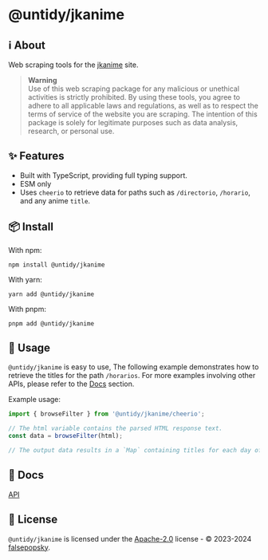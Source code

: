 # @untidy/jkanime

## :information_source: About

Web scraping tools for the [jkanime](https://jkanime.net/) site.

> **Warning**  
> Use of this web scraping package for any malicious or unethical activities is strictly prohibited.
> By using these tools, you agree to adhere to all applicable laws and regulations, as well as to
> respect the terms of service of the website you are scraping. The intention of this package is
> solely for legitimate purposes such as data analysis, research, or personal use.

## :sparkles: Features

- Built with TypeScript, providing full typing support.
- ESM only
- Uses `cheerio` to retrieve data for paths such as `/directorio`, `/horario`, and any anime
  `title`.

## :package: Install

With npm:

```
npm install @untidy/jkanime
```

With yarn:

```
yarn add @untidy/jkanime
```

With pnpm:

```
pnpm add @untidy/jkanime
```

## :beginner: Usage

`@untidy/jkanime` is easy to use, The following example demonstrates how to retrieve the titles for
the path `/horarios`. For more examples involving other APIs, please refer to the
[Docs](#page_facing_up-docs) section.

Example usage:

```typescript
import { browseFilter } from '@untidy/jkanime/cheerio';

// The html variable contains the parsed HTML response text.
const data = browseFilter(html);

// The output data results in a `Map` containing titles for each day of the week.
```

## :page_facing_up: Docs

[API](https://lain-packages.netlify.app/jkanime/)

## :scroll: License

`@untidy/jkanime` is licensed under the
[Apache-2.0](https://github.com/falsepopsky/lain/blob/main/LICENSE) license - © 2023-2024
[falsepopsky](https://github.com/falsepopsky).
